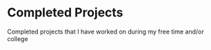 Completed Projects
==============

Completed projects that I have worked on during my free time and/or college
